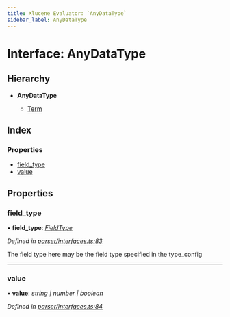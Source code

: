 ```yaml
---
title: Xlucene Evaluator: `AnyDataType`
sidebar_label: AnyDataType
---
```


# Interface: AnyDataType

## Hierarchy

* **AnyDataType**

  * [Term](term.md)

## Index

### Properties

* [field_type](anydatatype.md#field_type)
* [value](anydatatype.md#value)

## Properties

###  field_type

• **field_type**: *[FieldType](../enums/fieldtype.md)*

*Defined in [parser/interfaces.ts:83](https://github.com/terascope/teraslice/blob/d2d877b60/packages/xlucene-evaluator/src/parser/interfaces.ts#L83)*

The field type here may be the field type specified
in the type_config

___

###  value

• **value**: *string | number | boolean*

*Defined in [parser/interfaces.ts:84](https://github.com/terascope/teraslice/blob/d2d877b60/packages/xlucene-evaluator/src/parser/interfaces.ts#L84)*
